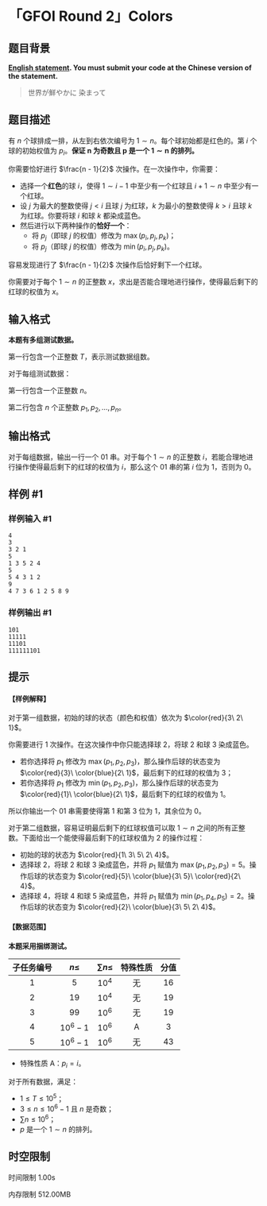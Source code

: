 # 「GFOI Round 2」Colors

## 题目背景

**[English statement](https://www.luogu.com.cn/problem/T533508). You must submit your code at the Chinese version of the statement.**

> 世界が鮮やかに 染まって

## 题目描述

有 $n$ 个球排成一排，从左到右依次编号为 $1 \sim n$。每个球初始都是红色的。第 $i$ 个球的初始权值为 $p_i$。**保证 $\bm{n}$ 为奇数且 $\bm{p}$ 是一个 $\bm{1 \sim n}$ 的排列。**

你需要恰好进行 $\frac{n - 1}{2}$ 次操作。在一次操作中，你需要：

- 选择一个**红色**的球 $i$，使得 $1 \sim i - 1$ 中至少有一个红球且 $i + 1 \sim n$ 中至少有一个红球。
- 设 $j$ 为最大的整数使得 $j < i$ 且球 $j$ 为红球，$k$ 为最小的整数使得 $k > i$ 且球 $k$ 为红球。你要将球 $i$ 和球 $k$ 都染成蓝色。
- 然后进行以下两种操作的**恰好一个**：
	- 将 $p_j$（即球 $j$ 的权值）修改为 $\max(p_i, p_j, p_k)$；
    - 将 $p_j$（即球 $j$ 的权值）修改为 $\min(p_i, p_j, p_k)$。

容易发现进行了 $\frac{n - 1}{2}$ 次操作后恰好剩下一个红球。

你需要对于每个 $1 \sim n$ 的正整数 $x$，求出是否能合理地进行操作，使得最后剩下的红球的权值为 $x$。

## 输入格式

**本题有多组测试数据。**

第一行包含一个正整数 $T$，表示测试数据组数。

对于每组测试数据：

第一行包含一个正整数 $n$。

第二行包含 $n$ 个正整数 $p_1, p_2, \ldots, p_n$。

## 输出格式

对于每组数据，输出一行一个 $01$ 串。对于每个 $1 \sim n$ 的正整数 $i$，若能合理地进行操作使得最后剩下的红球的权值为 $i$，那么这个 $01$ 串的第 $i$ 位为 $1$，否则为 $0$。

## 样例 #1

### 样例输入 #1

```
4
3
3 2 1
5
1 3 5 2 4
5
5 4 3 1 2
9
4 7 3 6 1 2 5 8 9
```

### 样例输出 #1

```
101
11111
11101
111111101
```

## 提示

#### 【样例解释】

对于第一组数据，初始的球的状态（颜色和权值）依次为 $\color{red}{3\ 2\ 1}$。

你需要进行 $1$ 次操作。在这次操作中你只能选择球 $2$，将球 $2$ 和球 $3$ 染成蓝色。

- 若你选择将 $p_1$ 修改为 $\max(p_1, p_2, p_3)$，那么操作后球的状态变为 $\color{red}{3}\ \color{blue}{2\ 1}$，最后剩下的红球的权值为 $3$；
- 若你选择将 $p_1$ 修改为 $\min(p_1, p_2, p_3)$，那么操作后球的状态变为 $\color{red}{1}\ \color{blue}{2\ 1}$，最后剩下的红球的权值为 $1$。

所以你输出一个 $01$ 串需要使得第 $1$ 和第 $3$ 位为 $1$，其余位为 $0$。

对于第二组数据，容易证明最后剩下的红球权值可以取 $1 \sim n$ 之间的所有正整数。下面给出一个能使得最后剩下的红球权值为 $2$ 的操作过程：

- 初始的球的状态为 $\color{red}{1\ 3\ 5\ 2\ 4}$。
- 选择球 $2$，将球 $2$ 和球 $3$ 染成蓝色，并将 $p_1$ 赋值为 $\max(p_1, p_2, p_3) = 5$。操作后球的状态变为 $\color{red}{5}\ \color{blue}{3\ 5}\ \color{red}{2\ 4}$。
- 选择球 $4$，将球 $4$ 和球 $5$ 染成蓝色，并将 $p_1$ 赋值为 $\min(p_1, p_4, p_5) = 2$。操作后球的状态变为 $\color{red}{2}\ \color{blue}{3\ 5\ 2\ 4}$。

#### 【数据范围】

**本题采用捆绑测试。**

| 子任务编号 | $n \le$ | $\sum n \le$ | 特殊性质 | 分值 |
| :-: | :-: | :-: | :-: | :-: |
| $1$ | $5$ | $10^4$ | 无 | $16$ |
| $2$ | $19$ | $10^4$ | 无 | $19$ |
| $3$ | $99$ | $10^6$ | 无 | $19$ |
| $4$ | $10^6 - 1$ | $10^6$ | A | $3$ |
| $5$ | $10^6 - 1$ | $10^6$ | 无 | $43$ |

- 特殊性质 A：$p_i = i$。

对于所有数据，满足：

- $1 \le T \le 10^5$；
- $3 \le n \le 10^6 - 1$ 且 $n$ 是奇数；
- $\sum n \le 10^6$；
- $p$ 是一个 $1 \sim n$ 的排列。

## 时空限制



时间限制
1.00s

内存限制
512.00MB
